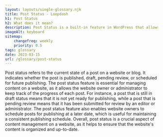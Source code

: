 ```yaml
--- 
layout: layouts/single-glossary.njk
title: Post Status - Loopdash
h1: Post Status
h2: What does it mean?
description: Post Status is a built-in feature in WordPress that allows users to set the status of their posts, such as draft, published, pending review, or private.
imageAlt: keyboard
sitemap:
	changefreq: weekly
	priority: 0.5
tags: glossary
date: 2023-03-15
url: /glossary/post-status
---
```


Post status refers to the current state of a post on a website or blog. It indicates whether the post is published, draft, pending review, or scheduled for future publishing. The post status feature is essential for managing content on a website, as it allows the website owner or administrator to keep track of the progress of each post. For instance, a post that is still in draft status means that it is not yet ready for publishing, while a post that is pending review means that it has been submitted for review by an editor or administrator. The post status feature also enables website owners to schedule posts for publishing at a later date, which is useful for maintaining a consistent publishing schedule. Overall, post status is a crucial aspect of content management on a website, as it helps to ensure that the website's content is organized and up-to-date.
